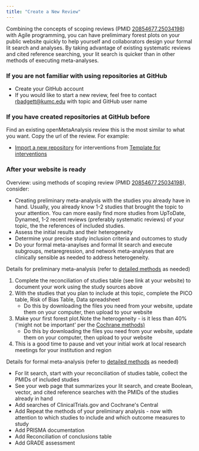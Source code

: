 ```yaml
---
title: "Create a New Review"
---
```

<div>Combining the concepts of scoping reviews (PMID <a href="https://pubmed.gov/20854677,25034198">20854677,25034198</a>) with Agile programming, you can have prelimimary forest plots on your public website quickly to help yourself and collaborators design your formal lit search and analyses. By taking advantage of existing systematic reviews and cited reference searching, your lit search is quicker than in other methods of executing meta-analyses.</div>
<h3>If you are not familiar with using repositories at GitHub</h3>
<ul>
	<li>Create your GitHub account</li>
	<li>If you would like to start a new review, feel free to contact <a href="mailto:rbadgett@kumc.edu">rbadgett@kumc.edu</a> with topic and GitHub user name</li>
</ul>

<h3>If you have created repositories at GitHub before</h3>
<div>Find an existing openMetaAnalysis review this is the most similar to what you want. Copy the url of the review. For example:</div>
<ul>
	<li><a href="https://github.com/new/import">Import a new repository</a> for interventions from <a href="https://github.com/openMetaAnalysis/Template-a-full-living-systematic-review-of-interventions">Template for interventions</a></li>
</ul>

<h3>After your website is ready</h3>
<div>Overview: using methods of scoping review (PMID <a href="https://pubmed.gov/20854677,25034198">20854677,25034198</a>), consider:</div>
<ul>
	<li>Creating preliminary meta-analysis with the studies you already have in hand. Usually, you already know 1-2 studies that brought the topic to your attention. You can more easily find more studies from UpToDate, Dynamed, 1-2 recent reviews (preferably systematic reviews) of your topic, the the references of included studies.</li>
	<li>Assess the initial results and their heterogeneity</li>
	<li>Determine your precise study inclusion criteria and outcomes to study
	<li>Do your formal meta-anaylses and formal lit search and execute subgroups, metaregression, and network meta-analyses that are clinically sensible as needed to address heterogeneity.</li>
</ul>

<div>Details for preliminary meta-analysis (refer to <a href="https://openmetaanalysis.github.io/methods.html">detailed methods</a> as needed)</div>
<ol>
	<li>Complete the reconciliation of studies table (see link  at your website) to document your work using the study sources above</li>
	<li>With the studies that you plan to include at this topic, complete the PICO table, Risk of Bias Table, Data spreadsheet
	<ul><li>Do this by downloading the files you need from your website, update them on your computer, then upload to your website</li></ul>
	</li>
	<li>Make your first forest plot.Note the heterogeneity - is it less than 40% ('might not be important' per the <a href="http://handbook-5-1.cochrane.org/chapter_9/9_5_2_identifying_and_measuring_heterogeneity.htm">Cochrane methods)</a>
	<ul><li>Do this by downloading the files you need from your website, update them on your computer, then upload to your website</li></ul>
	</li>
	<li>This is a good time to pause and vet your initial work at local research meetings for your institution and region</li>
</ol>

<div>Details for formal meta-analysis (refer to <a href="https://openmetaanalysis.github.io/methods.html">detailed methods</a> as needed)</div>
<ul>
	<li>For lit search, start with your reconciliation of studies table, collect the PMIDs of included studies</li>
	<li>See your web page that summarizes your lit search, and create Boolean, vector, and cited reference searches with the PMIDs of the studies already in hand</li>
	<li>Add searches of ClinicalTrials.gov and Cochrane's Central</li>
	<li>Add Repeat the methods of your preliminary analysis - now with attention to which studies to include and which outcome measures to study</li>
	<li>Add PRISMA documentation</li>
	<li>Add Reconciliation of conclusions table</li>
	<li>Add GRADE assessment</li>
</ul>
